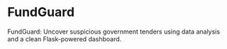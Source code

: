 # FundGuard
FundGuard: Uncover suspicious government tenders using data analysis and a clean Flask-powered dashboard.

